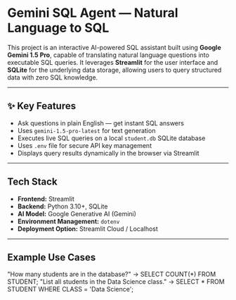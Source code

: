 # Gemini SQL Agent — Natural Language to SQL

This project is an interactive AI-powered SQL assistant built using **Google Gemini 1.5 Pro**, capable of translating natural language questions into executable SQL queries. It leverages **Streamlit** for the user interface and **SQLite** for the underlying data storage, allowing users to query structured data with zero SQL knowledge.

---

## ✨ Key Features

- Ask questions in plain English — get instant SQL answers
- Uses `gemini-1.5-pro-latest` for text generation
- Executes live SQL queries on a local `student.db` SQLite database
- Uses `.env` file for secure API key management
- Displays query results dynamically in the browser via Streamlit

---

## Tech Stack

- **Frontend:** Streamlit
- **Backend:** Python 3.10+, SQLite
- **AI Model:** Google Generative AI (Gemini)
- **Environment Management:** `dotenv`
- **Deployment Option:** Streamlit Cloud / Localhost

---

## Example Use Cases

"How many students are in the database?" → SELECT COUNT(*) FROM STUDENT;
"List all students in the Data Science class." → SELECT * FROM STUDENT WHERE CLASS = 'Data Science';
